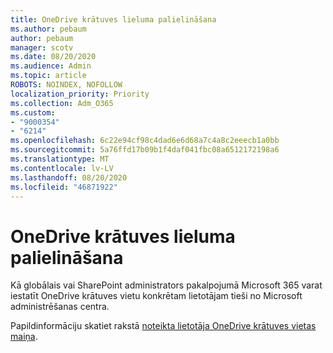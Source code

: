 ```yaml
---
title: OneDrive krātuves lieluma palielināšana
ms.author: pebaum
author: pebaum
manager: scotv
ms.date: 08/20/2020
ms.audience: Admin
ms.topic: article
ROBOTS: NOINDEX, NOFOLLOW
localization_priority: Priority
ms.collection: Adm_O365
ms.custom:
- "9000354"
- "6214"
ms.openlocfilehash: 6c22e94cf98c4dad6e6d68a7c4a8c2eeecb1a0bb
ms.sourcegitcommit: 5a76ffd17b09b1f4daf041fbc08a6512172198a6
ms.translationtype: MT
ms.contentlocale: lv-LV
ms.lasthandoff: 08/20/2020
ms.locfileid: "46871922"
---
```

# <a name="increase-onedrive-storage"></a>OneDrive krātuves lieluma palielināšana

Kā globālais vai SharePoint administrators pakalpojumā Microsoft 365 varat iestatīt OneDrive krātuves vietu konkrētam lietotājam tieši no Microsoft administrēšanas centra.  

Papildinformāciju skatiet rakstā [noteikta lietotāja OneDrive krātuves vietas maiņa](https://docs.microsoft.com/onedrive/change-user-storage).